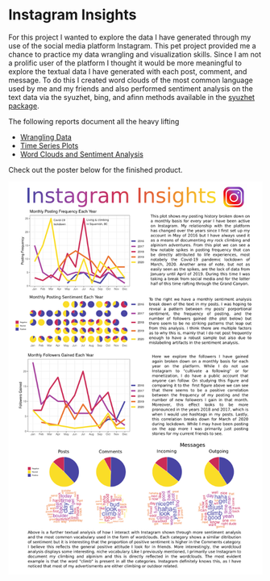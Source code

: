 # Instagram Insights

For this project I wanted to explore the data I have generated through my use of the social media platform Instagram. This pet project provided me a chance to practice my data wrangling and visualization skills. Since I am not a prolific user of the platform I thought it would be more meaningful to explore the textual data I have generated with each post, comment, and message. To do this I created word clouds of the most common language used by me and my friends and also performed sentiment analysis on the text data via the syuzhet, bing, and afinn methods available in the [syuzhet package](https://cran.r-project.org/web/packages/syuzhet/vignettes/syuzhet-vignette.html).

The following reports document all the heavy lifting

- [Wrangling Data](wrangling-data.md)
- [Time Series Plots](time-series.plots.md)
- [Word Clouds and Sentiment Analysis](sentiment-analysis.md)

Check out the poster below for the finished product.

![](./Poster/instagram-insights-TylerHill.png)